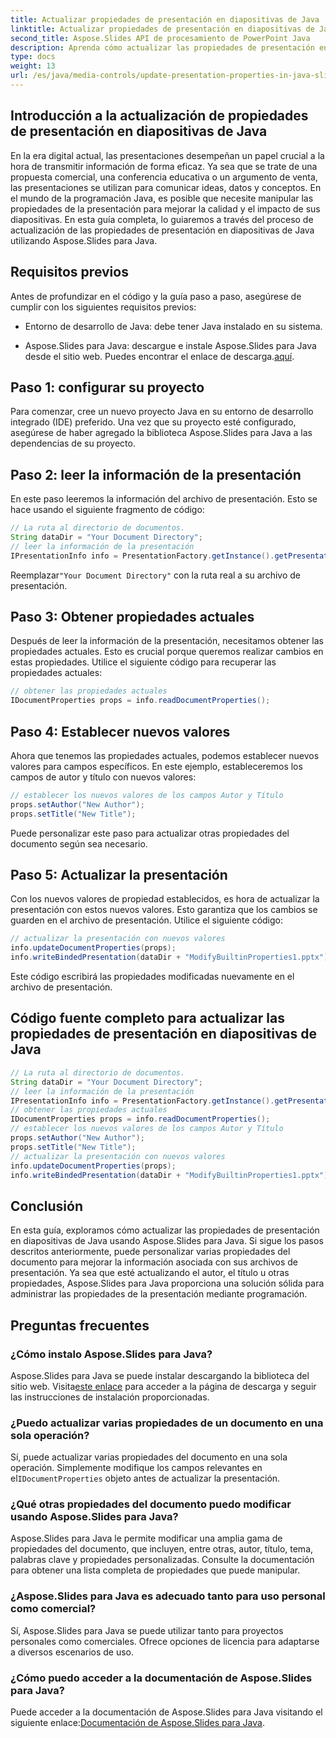 ```yaml
---
title: Actualizar propiedades de presentación en diapositivas de Java
linktitle: Actualizar propiedades de presentación en diapositivas de Java
second_title: Aspose.Slides API de procesamiento de PowerPoint Java
description: Aprenda cómo actualizar las propiedades de presentación en diapositivas Java usando Aspose.Slides para Java. Personalice el autor, el título y más para presentaciones impactantes.
type: docs
weight: 13
url: /es/java/media-controls/update-presentation-properties-in-java-slides/
---
```


## Introducción a la actualización de propiedades de presentación en diapositivas de Java

En la era digital actual, las presentaciones desempeñan un papel crucial a la hora de transmitir información de forma eficaz. Ya sea que se trate de una propuesta comercial, una conferencia educativa o un argumento de venta, las presentaciones se utilizan para comunicar ideas, datos y conceptos. En el mundo de la programación Java, es posible que necesite manipular las propiedades de la presentación para mejorar la calidad y el impacto de sus diapositivas. En esta guía completa, lo guiaremos a través del proceso de actualización de las propiedades de presentación en diapositivas de Java utilizando Aspose.Slides para Java.

## Requisitos previos

Antes de profundizar en el código y la guía paso a paso, asegúrese de cumplir con los siguientes requisitos previos:

- Entorno de desarrollo de Java: debe tener Java instalado en su sistema.

-  Aspose.Slides para Java: descargue e instale Aspose.Slides para Java desde el sitio web. Puedes encontrar el enlace de descarga.[aquí](https://releases.aspose.com/slides/java/).

## Paso 1: configurar su proyecto

Para comenzar, cree un nuevo proyecto Java en su entorno de desarrollo integrado (IDE) preferido. Una vez que su proyecto esté configurado, asegúrese de haber agregado la biblioteca Aspose.Slides para Java a las dependencias de su proyecto.

## Paso 2: leer la información de la presentación

En este paso leeremos la información del archivo de presentación. Esto se hace usando el siguiente fragmento de código:

```java
// La ruta al directorio de documentos.
String dataDir = "Your Document Directory";
// leer la información de la presentación
IPresentationInfo info = PresentationFactory.getInstance().getPresentationInfo(dataDir + "ModifyBuiltinProperties1.pptx");
```

 Reemplazar`"Your Document Directory"` con la ruta real a su archivo de presentación.

## Paso 3: Obtener propiedades actuales

Después de leer la información de la presentación, necesitamos obtener las propiedades actuales. Esto es crucial porque queremos realizar cambios en estas propiedades. Utilice el siguiente código para recuperar las propiedades actuales:

```java
// obtener las propiedades actuales
IDocumentProperties props = info.readDocumentProperties();
```

## Paso 4: Establecer nuevos valores

Ahora que tenemos las propiedades actuales, podemos establecer nuevos valores para campos específicos. En este ejemplo, estableceremos los campos de autor y título con nuevos valores:

```java
// establecer los nuevos valores de los campos Autor y Título
props.setAuthor("New Author");
props.setTitle("New Title");
```

Puede personalizar este paso para actualizar otras propiedades del documento según sea necesario.

## Paso 5: Actualizar la presentación

Con los nuevos valores de propiedad establecidos, es hora de actualizar la presentación con estos nuevos valores. Esto garantiza que los cambios se guarden en el archivo de presentación. Utilice el siguiente código:

```java
// actualizar la presentación con nuevos valores
info.updateDocumentProperties(props);
info.writeBindedPresentation(dataDir + "ModifyBuiltinProperties1.pptx");
```

Este código escribirá las propiedades modificadas nuevamente en el archivo de presentación.

## Código fuente completo para actualizar las propiedades de presentación en diapositivas de Java

```java
// La ruta al directorio de documentos.
String dataDir = "Your Document Directory";
// leer la información de la presentación
IPresentationInfo info = PresentationFactory.getInstance().getPresentationInfo(dataDir + "ModifyBuiltinProperties1.pptx");
// obtener las propiedades actuales
IDocumentProperties props = info.readDocumentProperties();
// establecer los nuevos valores de los campos Autor y Título
props.setAuthor("New Author");
props.setTitle("New Title");
// actualizar la presentación con nuevos valores
info.updateDocumentProperties(props);
info.writeBindedPresentation(dataDir + "ModifyBuiltinProperties1.pptx");
```

## Conclusión

En esta guía, exploramos cómo actualizar las propiedades de presentación en diapositivas de Java usando Aspose.Slides para Java. Si sigue los pasos descritos anteriormente, puede personalizar varias propiedades del documento para mejorar la información asociada con sus archivos de presentación. Ya sea que esté actualizando el autor, el título u otras propiedades, Aspose.Slides para Java proporciona una solución sólida para administrar las propiedades de la presentación mediante programación.

## Preguntas frecuentes

### ¿Cómo instalo Aspose.Slides para Java?

Aspose.Slides para Java se puede instalar descargando la biblioteca del sitio web. Visita[este enlace](https://releases.aspose.com/slides/java/) para acceder a la página de descarga y seguir las instrucciones de instalación proporcionadas.

### ¿Puedo actualizar varias propiedades de un documento en una sola operación?

 Sí, puede actualizar varias propiedades del documento en una sola operación. Simplemente modifique los campos relevantes en el`IDocumentProperties` objeto antes de actualizar la presentación.

### ¿Qué otras propiedades del documento puedo modificar usando Aspose.Slides para Java?

Aspose.Slides para Java le permite modificar una amplia gama de propiedades del documento, que incluyen, entre otras, autor, título, tema, palabras clave y propiedades personalizadas. Consulte la documentación para obtener una lista completa de propiedades que puede manipular.

### ¿Aspose.Slides para Java es adecuado tanto para uso personal como comercial?

Sí, Aspose.Slides para Java se puede utilizar tanto para proyectos personales como comerciales. Ofrece opciones de licencia para adaptarse a diversos escenarios de uso.

### ¿Cómo puedo acceder a la documentación de Aspose.Slides para Java?

 Puede acceder a la documentación de Aspose.Slides para Java visitando el siguiente enlace:[Documentación de Aspose.Slides para Java](https://reference.aspose.com/slides/java/).